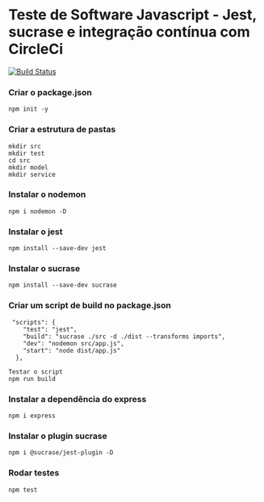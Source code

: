 
# Teste de Software Javascript - Jest, sucrase e integração contínua com CircleCi

[![Build Status](https://travis-ci.org/ninamadeira/circleci1.svg?branch=main)](https://travis-ci.org/ninamadeira/circleci1)

### Criar o package.json
```
npm init -y
```

### Criar a estrutura de pastas
```
mkdir src
mkdir test
cd src
mkdir model
mkdir service
```

### Instalar o nodemon
```
npm i nodemon -D
```

### Instalar o jest
```
npm install --save-dev jest
```

### Instalar o sucrase
```
npm install --save-dev sucrase
```

### Criar um script de build no package.json
```
 "scripts": {
    "test": "jest",
    "build": "sucrase ./src -d ./dist --transforms imports",
    "dev": "nodemon src/app.js",
    "start": "node dist/app.js"
  },

Testar o script
npm run build
```

### Instalar a dependência do express
```
npm i express
```

### Instalar o plugin sucrase
```
npm i @sucrase/jest-plugin -D
```

### Rodar testes
```
npm test
```
